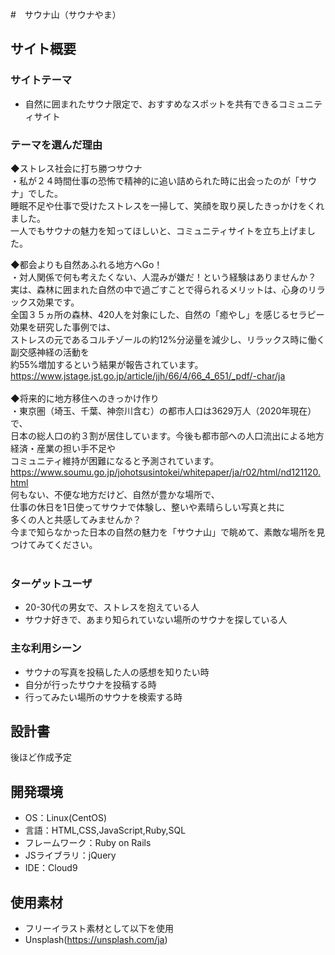 #　サウナ山（サウナやま）
​
## サイト概要
### サイトテーマ
- 自然に囲まれたサウナ限定で、おすすめなスポットを共有できるコミュニティサイト
​
### テーマを選んだ理由
◆ストレス社会に打ち勝つサウナ<br>
・私が２４時間仕事の恐怖で精神的に追い詰められた時に出会ったのが「サウナ」でした。<br>
睡眠不足や仕事で受けたストレスを一掃して、笑顔を取り戻したきっかけをくれました。<br>
一人でもサウナの魅力を知ってほしいと、コミュニティサイトを立ち上げました。<br>

◆都会よりも自然あふれる地方へGo！<br>
・対人関係で何も考えたくない、人混みが嫌だ！という経験はありませんか？<br>
実は、森林に囲まれた自然の中で過ごすことで得られるメリットは、心身のリラックス効果です。<br>
全国３５ヵ所の森林、420人を対象にした、自然の「癒やし」を感じるセラピー効果を研究した事例では、<br>
ストレスの元であるコルチゾールの約12%分泌量を減少し、リラックス時に働く副交感神経の活動を<br>
​約55%増加するという結果が報告されています。<br>
​<https://www.jstage.jst.go.jp/article/jjh/66/4/66_4_651/_pdf/-char/ja><br>
​<br>
◆将来的に地方移住へのきっかけ作り<br>
・東京圏（埼玉、千葉、神奈川含む）の都市人口は3629万人（2020年現在）で、<br>
日本の総人口の約３割が居住しています。今後も都市部への人口流出による地方経済・産業の担い手不足や<br>
コミュニティ維持が困難になると予測されています。<br>
<https://www.soumu.go.jp/johotsusintokei/whitepaper/ja/r02/html/nd121120.html><br>
何もない、不便な地方だけど、自然が豊かな場所で、<br>
​仕事の休日を1日使ってサウナで体験し、整いや素晴らしい写真と共に<br>
​多くの人と共感してみませんか？<br>
​今まで知らなかった日本の自然の魅力を「サウナ山」で眺めて、素敵な場所を見つけてみてください。<br>
​
### ターゲットユーザ
- 20-30代の男女で、ストレスを抱えている人
- サウナ好きで、あまり知られていない場所のサウナを探している人
​
### 主な利用シーン
- サウナの写真を投稿した人の感想を知りたい時
- 自分が行ったサウナを投稿する時
- 行ってみたい場所のサウナを検索する時
​
## 設計書
後ほど作成予定
​
## 開発環境
- OS：Linux(CentOS)
- 言語：HTML,CSS,JavaScript,Ruby,SQL
- フレームワーク：Ruby on Rails
- JSライブラリ：jQuery
- IDE：Cloud9
​
## 使用素材
- フリーイラスト素材として以下を使用
- Unsplash(https://unsplash.com/ja)
